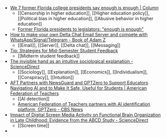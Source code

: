 - [We 7 former Florida college presidents say enough is enough | Column](https://www.tampabay.com/opinion/2023/10/18/we-7-former-florida-college-presidents-say-enough-is-enough-column/)
	- [[Censorship in higher education]], [[Higher education policy]], [[Political bias in higher education]], [[Abusive behavior in higher education]]
	- [Former Florida presidents to legislators: "enough is enough"](https://www.insidehighered.com/news/quick-takes/2023/10/19/former-florida-presidents-legislators-enough-enough?mc_cid=b72d81c273)
- [How to make your own Delta Chat Email Server and compete with WhatsApp/Signal/Telegram - Book of Adam Z](https://bookofadamz.com/how-to-make-your-own-whatsapp-signal-telegram-competitor/)
	- [[Email]], [[Server]], [[Delta chat]], [[Messaging]]
- [Tip: Strategies for Mid-Semester Student Feedback](https://higheredpraxis.substack.com/p/tip-strategies-for-mid-semester-student)
	- [[Midterm student feedback]]
- [The invisible hand as an intuitive sociological explanation - ScienceDirect](https://www.sciencedirect.com/science/article/abs/pii/S0022103123001038)
	- [[Sociology]], [[Explanation]], [[Economics]], [[Individualism]], [[Conspiracy]], [[Intuition]]
- [AFT Partners with NewsGuard and GPTZero to Support Educators Navigating AI and to Make It Safe, Useful for Students | American Federation of Teachers](https://www.aft.org/press-release/aft-partners-newsguard-and-gptzero-support-educators-navigating-ai-and-make-it-safe)
	- [[AI detection]]
	- [American Federation of Teachers partners with AI identification platform, GPTZero - CBS News](https://www.cbsnews.com/news/gptzero-ai-detector/)
- [Impact of Digital Screen Media Activity on Functional Brain Organization in Late Childhood: Evidence from the ABCD Study - ScienceDirect](https://www.sciencedirect.com/science/article/pii/S001094522300237X#sec4)
	- [[Screen time]]
-